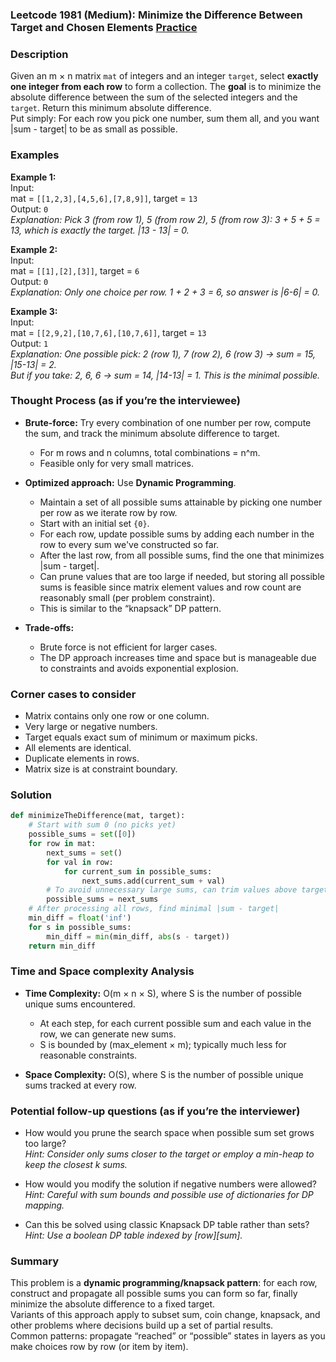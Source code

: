 ### Leetcode 1981 (Medium): Minimize the Difference Between Target and Chosen Elements [Practice](https://leetcode.com/problems/minimize-the-difference-between-target-and-chosen-elements)

### Description  
Given an m × n matrix `mat` of integers and an integer `target`, select **exactly one integer from each row** to form a collection. The **goal** is to minimize the absolute difference between the sum of the selected integers and the `target`. Return this minimum absolute difference.  
Put simply: For each row you pick one number, sum them all, and you want |sum - target| to be as small as possible.

### Examples  

**Example 1:**  
Input:  
mat = `[[1,2,3],[4,5,6],[7,8,9]]`, target = `13`  
Output: `0`  
*Explanation: Pick 3 (from row 1), 5 (from row 2), 5 (from row 3): 3 + 5 + 5 = 13, which is exactly the target. |13 - 13| = 0.*

**Example 2:**  
Input:  
mat = `[[1],[2],[3]]`, target = `6`  
Output: `0`  
*Explanation: Only one choice per row. 1 + 2 + 3 = 6, so answer is |6-6| = 0.*

**Example 3:**  
Input:  
mat = `[[2,9,2],[10,7,6],[10,7,6]]`, target = `13`  
Output: `1`  
*Explanation: One possible pick: 2 (row 1), 7 (row 2), 6 (row 3) → sum = 15, |15-13| = 2.  
But if you take: 2, 6, 6 → sum = 14, |14-13| = 1. This is the minimal possible.*

### Thought Process (as if you’re the interviewee)  
- **Brute-force:** Try every combination of one number per row, compute the sum, and track the minimum absolute difference to target.  
    - For m rows and n columns, total combinations = n^m.  
    - Feasible only for very small matrices.

- **Optimized approach:** Use **Dynamic Programming**.  
    - Maintain a set of all possible sums attainable by picking one number per row as we iterate row by row.
    - Start with an initial set `{0}`.
    - For each row, update possible sums by adding each number in the row to every sum we've constructed so far.
    - After the last row, from all possible sums, find the one that minimizes |sum - target|.
    - Can prune values that are too large if needed, but storing all possible sums is feasible since matrix element values and row count are reasonably small (per problem constraint).
    - This is similar to the “knapsack” DP pattern.

- **Trade-offs:**  
    - Brute force is not efficient for larger cases.
    - The DP approach increases time and space but is manageable due to constraints and avoids exponential explosion.


### Corner cases to consider  
- Matrix contains only one row or one column.
- Very large or negative numbers.
- Target equals exact sum of minimum or maximum picks.
- All elements are identical.
- Duplicate elements in rows.
- Matrix size is at constraint boundary.


### Solution

```python
def minimizeTheDifference(mat, target):
    # Start with sum 0 (no picks yet)
    possible_sums = set([0])
    for row in mat:
        next_sums = set()
        for val in row:
            for current_sum in possible_sums:
                next_sums.add(current_sum + val)
        # To avoid unnecessary large sums, can trim values above target + max element × row count (optional)
        possible_sums = next_sums
    # After processing all rows, find minimal |sum - target|
    min_diff = float('inf')
    for s in possible_sums:
        min_diff = min(min_diff, abs(s - target))
    return min_diff
```

### Time and Space complexity Analysis  

- **Time Complexity:** O(m × n × S), where S is the number of possible unique sums encountered.  
  - At each step, for each current possible sum and each value in the row, we can generate new sums.
  - S is bounded by (max_element × m); typically much less for reasonable constraints.

- **Space Complexity:** O(S), where S is the number of possible unique sums tracked at every row.


### Potential follow-up questions (as if you’re the interviewer)  

- How would you prune the search space when possible sum set grows too large?  
  *Hint: Consider only sums closer to the target or employ a min-heap to keep the closest k sums.*

- How would you modify the solution if negative numbers were allowed?  
  *Hint: Careful with sum bounds and possible use of dictionaries for DP mapping.*

- Can this be solved using classic Knapsack DP table rather than sets?  
  *Hint: Use a boolean DP table indexed by [row][sum].*


### Summary
This problem is a **dynamic programming/knapsack pattern**: for each row, construct and propagate all possible sums you can form so far, finally minimize the absolute difference to a fixed target.  
Variants of this approach apply to subset sum, coin change, knapsack, and other problems where decisions build up a set of partial results.  
Common patterns: propagate “reached” or “possible” states in layers as you make choices row by row (or item by item).